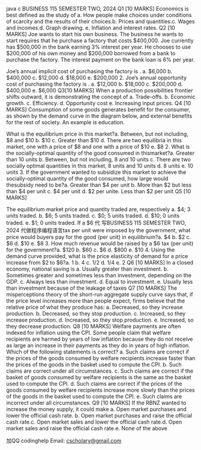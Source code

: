 java c BUSINESS 115 SEMESTER TWO, 2024 Q1 [10 MARKS] Economics is best defined as the study of a. How people make choices under conditions of scarcity and the results of their choices.b. Prices and quantities.c. Wages and incomes.d. Graph drawing. e. Inflation and interest rates. Q2 [10 MARKS] Joe wants to start his own business. The business he wants to start requires that he purchase a factory that costs $400,000. Joe currently has $500,000 in the bank earning 3% interest per year. He chooses to use $200,000 of his own money and $200,000 borrowed from a bank to purchase the factory. The interest payment on the bank loan is 6% per year.

 Joe’s annual   implicit cost   of   purchasing the factory   is    .
a. $6,000 b. $400,000 c. $12,000 d. $18,000 e. $200,000 2. Joe’s annual opportunity cost of purchasing the factory is . a. $12,000 b. $18,000 c. $200,000 d. $400,000 e. $6,000 Q3[10 MARKS] When a production possibilities frontier shifts outward, it is demonstrating the concept of a. Trade-offs. b. Economic growth. c. Efficiency. d. Opportunity cost e. Increasing input prices. Q4 [10 MARKS] Consumption of some goods generates benefit for the consumer, as shown by the demand curve in the diagram below, and external benefits for the rest of society. An example is education.

 What   is the equilibrium   price   in this   market?a.   Between,   but   not
including, $8 and $10 b. $10 c. Greater than $10 d. There are two equilibria in this market, one with a price of $8 and one with a price of $10 e. $8 2. What is the socially-optimal quantity of the good consumed in thismarket?a. Greater than 10 units b. Between, but not including, 8 and 10 units c. There are two socially optimal quantities in this market, 8 units and 10 units d. 8 units e. 10 units 3. If the government wanted to subsidize this market to achieve the socially-optimal quantity of the good consumed, how large would thesubsidy need to be?a. Greater than $4 per unit b. More than $2 but less than $4 per unit c. $4 per unit d. $2 per unite. Less than $2 per unit Q5 [10 MARKS]

  The equilibrium   market   price and   quantity   traded   are,   respectively   a.         $4;   3   units traded.   b. $6;   5   units traded. c.   $0;   5   units traded.   d.   $10;   0   units traded. e.   $1;   0   units traded.
    If a   $6 代 写BUSINESS 115 SEMESTER TWO, 2024
代做程序编程语言tax per unit were imposed by the government, what price would buyers pay for the good (per unit) in equilibrium?a. $4 b. $2 c. $6 d. $10 e. $8 3. How much revenue would be raised by a $6 tax (per unit) for the government?a. $120 b. $60 c. $6 d. $800 e. $10 4. Using the demand curve provided, what is the price elasticity of demand for a price increase from $2 to $6?a. 1 b. 4 c. 1/2 d. 1/4 e. 2 Q6 [10 MARKS] In a closed economy, national saving is a. Usually greater than investment. b. Sometimes greater and sometimes less than investment, depending on the GDP. c. Always less than investment. d. Equal to investment. e. Usually less than investment because of the leakage of taxes Q7 [10 MARKS] The misperceptions theory of the short-run aggregate supply curve says that, if the price level increases more than people expect, firms believe that the relative price of what they produce has: a. Decreased, so they increase production. b. Decreased, so they stop production. c. Increased, so they increase production. d. Increased, so they stop production. e. Increased, so they decrease production. Q8 [10 MARKS] Welfare payments are often indexed for inflation using the CPI. Some people claim that welfare recipients are harmed by years of low inflation because they do not receive as large an increase in their payments as they do in years of high inflation. Which of the following statements is correct? a. Such claims are correct if the prices of the goods consumed by welfare recipients increase faster than the prices of the goods in the basket used to compute the CPI. b. Such claims are correct under all circumstances. c. Such claims are correct if the basket of goods consumed by welfare recipients is the same as the basket used to compute the CPI. d. Such claims are correct if the prices of the goods consumed by welfare recipients increase more slowly than the prices of the goods in the basket used to compute the CPI. e. Such claims are incorrect under all circumstances. Q9 [10 MARKS] If the RBNZ wanted to increase the money supply, it could make a. Open market purchases and lower the official cash rate. b. Open market purchases and raise the official cash rate.c. Open market sales and lower the official cash rate.d. Open market sales and raise the official cash rate.e. None of the above


加QQ codinghelp Email: cscholary@gmail.com
